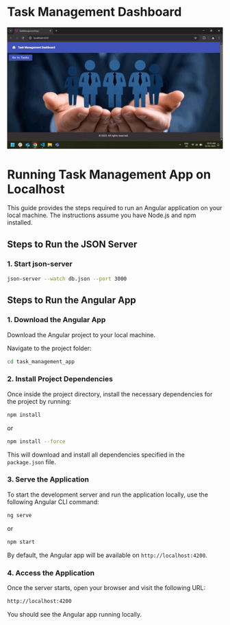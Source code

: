 # Task Management Dashboard

![app demo](demo.gif)

# Running Task Management App on Localhost

This guide provides the steps required to run an Angular application on your local machine. The instructions assume you have Node.js and npm installed.

## Steps to Run the JSON Server

### 1. Start json-server

```bash
json-server --watch db.json --port 3000
```

## Steps to Run the Angular App

### 1. Download the Angular App

Download the Angular project to your local machine.

Navigate to the project folder:

```bash
cd task_management_app
```

### 2. Install Project Dependencies

Once inside the project directory, install the necessary dependencies for the project by running:

```bash
npm install
```
or
```bash
npm install --force
```

This will download and install all dependencies specified in the `package.json` file.

### 3. Serve the Application

To start the development server and run the application locally, use the following Angular CLI command:

```bash
ng serve
```
or
```bash
npm start
```

By default, the Angular app will be available on `http://localhost:4200`.

### 4. Access the Application

Once the server starts, open your browser and visit the following URL:

```bash
http://localhost:4200
```

You should see the Angular app running locally.
